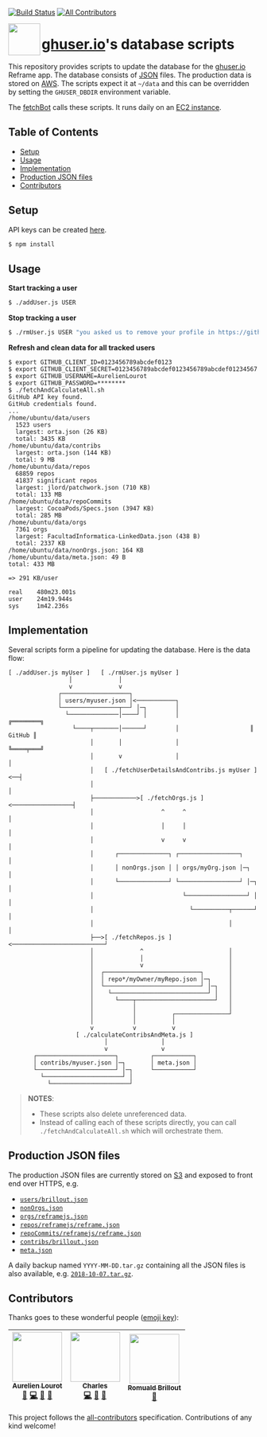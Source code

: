 [![Build Status](https://travis-ci.org/ghuser-io/db.svg?branch=master)](https://travis-ci.org/ghuser-io/db)
[![All Contributors](https://img.shields.io/badge/all_contributors-3-orange.svg?style=flat-square)](#contributors)

[<img src="https://rawgit.com/ghuser-io/db/master/thirdparty/octicons/database.svg" align="left" width="64" height="64">](https://github.com/ghuser-io/db)

# [ghuser.io](https://github.com/ghuser-io/ghuser.io)'s database scripts

This repository provides scripts to update the database for the
[ghuser.io](https://github.com/ghuser-io/ghuser.io) Reframe app. The database consists of
[JSON](#production-json-files) files. The production data is stored on
[AWS](https://github.com/ghuser-io/ghuser.io/blob/master/aws). The scripts expect it at `~/data` and
this can be overridden by setting the `GHUSER_DBDIR` environment variable.

The [fetchBot](fetchBot/) calls these scripts. It runs daily on an
[EC2 instance](https://github.com/ghuser-io/ghuser.io/blob/master/aws/ec2).

## Table of Contents

<!-- toc -->

- [Setup](#setup)
- [Usage](#usage)
- [Implementation](#implementation)
- [Production JSON files](#production-json-files)
- [Contributors](#contributors)

<!-- tocstop -->

## Setup

API keys can be created [here](https://github.com/settings/developers).

```bash
$ npm install
```

## Usage

**Start tracking a user**

```bash
$ ./addUser.js USER
```

**Stop tracking a user**

```bash
$ ./rmUser.js USER "you asked us to remove your profile in https://github.com/ghuser-io/ghuser.io/issues/666"
```

**Refresh and clean data for all tracked users**

```
$ export GITHUB_CLIENT_ID=0123456789abcdef0123
$ export GITHUB_CLIENT_SECRET=0123456789abcdef0123456789abcdef01234567
$ export GITHUB_USERNAME=AurelienLourot
$ export GITHUB_PASSWORD=********
$ ./fetchAndCalculateAll.sh
GitHub API key found.
GitHub credentials found.
...
/home/ubuntu/data/users
  1523 users
  largest: orta.json (26 KB)
  total: 3435 KB
/home/ubuntu/data/contribs
  largest: orta.json (144 KB)
  total: 9 MB
/home/ubuntu/data/repos
  68859 repos
  41837 significant repos
  largest: jlord/patchwork.json (710 KB)
  total: 133 MB
/home/ubuntu/data/repoCommits
  largest: CocoaPods/Specs.json (3947 KB)
  total: 285 MB
/home/ubuntu/data/orgs
  7361 orgs
  largest: FacultadInformatica-LinkedData.json (438 B)
  total: 2337 KB
/home/ubuntu/data/nonOrgs.json: 164 KB
/home/ubuntu/data/meta.json: 49 B
total: 433 MB

=> 291 KB/user

real    480m23.001s
user    24m19.944s
sys     1m42.236s
```

## Implementation

Several scripts form a pipeline for updating the database. Here is the data flow:

```
[ ./addUser.js myUser ]   [ ./rmUser.js myUser ]
                 │             │
                 v             v
              ┌───────────────────┐
              │ users/myuser.json │<───────────┐
              └────────────────┬──┘ │─┐        │
                └──────────────│────┘ │        │                    ╔════════╗
                  └────┬───────│──────┘        │                    ║ GitHub ║
                       │       │               │                    ╚════╤═══╝
                       │       v               │                         │
                       │   [ ./fetchUserDetailsAndContribs.js myUser ]<──┤
                       │                                                 │
                       ├────────────>[ ./fetchOrgs.js ]<─────────────────┤
                       │                   ^     ^                       │
                       │                   │     │                       │
                       │                   v     v                       │
                       │      ┌──────────────┐ ┌─────────────────┐       │
                       │      │ nonOrgs.json │ │ orgs/myOrg.json │─┐     │
                       │      └──────────────┘ └─────────────────┘ │─┐   │
                       │                         └─────────────────┘ │   │
                       │                           └──────────┬──────┘   │
                       │                                      │          │
                       ├──>[ ./fetchRepos.js ]<──────────────────────────┘
                       │             ^                        │
                       │             │                        │
                       │             v                        │
                       │  ┌───────────────────────────┐       │
                       │  │ repo*/myOwner/myRepo.json │─┐     │
                       │  └───────────────────────────┘ │─┐   │
                       │    └───────────────────────────┘ │   │
                       │      └────┬──────────────────────┘   │
                       │           │                          │
                       │           │          ┌───────────────┘
                       │           │          │
                       v           v          v
                   [ ./calculateContribsAndMeta.js ]
                           │               │
                           v               v
       ┌──────────────────────┐         ┌───────────┐
       │ contribs/myuser.json │─┐       │ meta.json │
       └──────────────────────┘ │─┐     └───────────┘
         └──────────────────────┘ │
           └──────────────────────┘
```

> **NOTES**:
>
> * These scripts also delete unreferenced data.
> * Instead of calling each of these scripts directly, you can call `./fetchAndCalculateAll.sh`
>   which will orchestrate them.

## Production JSON files

The production JSON files are currently stored on
[S3](https://github.com/ghuser-io/ghuser.io/blob/master/aws) and exposed to front end over HTTPS,
e.g.

* [`users/brillout.json`](https://s3.amazonaws.com/ghuser/data/users/brillout.json)
* [`nonOrgs.json`](https://s3.amazonaws.com/ghuser/data/nonOrgs.json)
* [`orgs/reframejs.json`](https://s3.amazonaws.com/ghuser/data/orgs/reframejs.json)
* [`repos/reframejs/reframe.json`](https://s3.amazonaws.com/ghuser/data/repos/reframejs/reframe.json)
* [`repoCommits/reframejs/reframe.json`](https://s3.amazonaws.com/ghuser/data/repoCommits/reframejs/reframe.json)
* [`contribs/brillout.json`](https://s3.amazonaws.com/ghuser/data/contribs/brillout.json)
* [`meta.json`](https://s3.amazonaws.com/ghuser/data/meta.json)

A daily backup named `YYYY-MM-DD.tar.gz` containing all the JSON files is also available, e.g.
[`2018-10-07.tar.gz`](https://s3.amazonaws.com/ghuser/backups/2018-10-07.tar.gz).

## Contributors

Thanks goes to these wonderful people ([emoji key](https://github.com/kentcdodds/all-contributors#emoji-key)):

<!-- ALL-CONTRIBUTORS-LIST:START - Do not remove or modify this section -->
<!-- prettier-ignore -->
| [<img src="https://avatars1.githubusercontent.com/u/11795312?v=4" width="100px;"/><br /><sub><b>Aurelien Lourot</b></sub>](https://ghuser.io/AurelienLourot)<br />[💬](#question-AurelienLourot "Answering Questions") [💻](https://github.com/ghuser-io/db/commits?author=AurelienLourot "Code") [📖](https://github.com/ghuser-io/db/commits?author=AurelienLourot "Documentation") [👀](#review-AurelienLourot "Reviewed Pull Requests") | [<img src="https://avatars3.githubusercontent.com/u/4883293?v=4" width="100px;"/><br /><sub><b>Charles</b></sub>](https://github.com/wowawiwa)<br />[💻](https://github.com/ghuser-io/db/commits?author=wowawiwa "Code") [📖](https://github.com/ghuser-io/db/commits?author=wowawiwa "Documentation") [🤔](#ideas-wowawiwa "Ideas, Planning, & Feedback") | [<img src="https://avatars2.githubusercontent.com/u/1005638?v=4" width="100px;"/><br /><sub><b>Romuald Brillout</b></sub>](https://twitter.com/brillout)<br />[🤔](#ideas-brillout "Ideas, Planning, & Feedback") |
| :---: | :---: | :---: |
<!-- ALL-CONTRIBUTORS-LIST:END -->

This project follows the [all-contributors](https://github.com/kentcdodds/all-contributors) specification. Contributions of any kind welcome!
